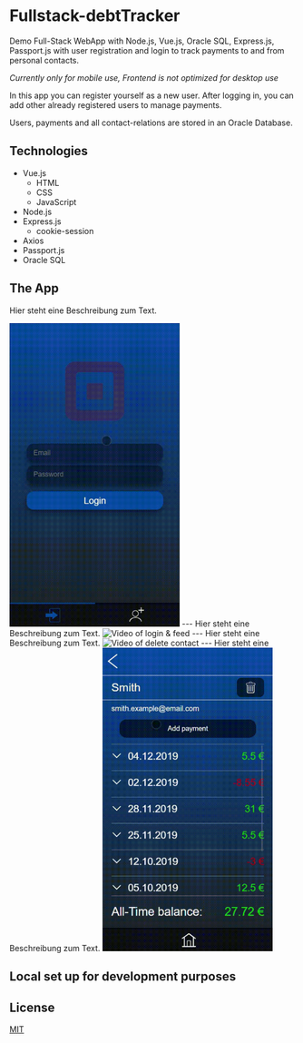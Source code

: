 # Fullstack-debtTracker
Demo Full-Stack WebApp with Node.js, Vue.js, Oracle SQL, Express.js, Passport.js with user registration and login to track payments to and from personal contacts.

_Currently only for mobile use, Frontend is not optimized for desktop use_

In this app you can register yourself as a new user. After logging in, you can add other already registered users to manage payments.

Users, payments and all contact-relations are stored in an Oracle Database.

## Technologies
* Vue.js
  * HTML
  * CSS
  * JavaScript
* Node.js
* Express.js
  * cookie-session
* Axios
* Passport.js
* Oracle SQL

## The App
Hier steht eine Beschreibung zum Text.

<img src="/Frontend/src/assets/registration-cropped.gif" alt="Video of Registration" width="300"/>
---
Hier steht eine Beschreibung zum Text.

<img src="/Frontend/src/assets/login & feed-cropped.gif" alt="Video of login & feed" width="300"/>
---
Hier steht eine Beschreibung zum Text.

<img src="/Frontend/src/assets/Add & Delete-contact-cropped.gif" alt="Video of delete contact" width="300"/>
---
Hier steht eine Beschreibung zum Text.

<img src="/Frontend/src/assets/Add-payment-cropped.gif" alt="Video of add payment" width="300"/>

## Local set up for development purposes

## License
[MIT](https://choosealicense.com/licenses/mit/)
